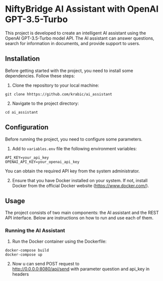 
# NiftyBridge AI Assistant with OpenAI GPT-3.5-Turbo

This project is developed to create an intelligent AI assistant using the OpenAI GPT-3.5-Turbo model API. The AI assistant can answer questions, search for information in documents, and provide support to users.

## Installation

Before getting started with the project, you need to install some dependencies. Follow these steps:

1. Clone the repository to your local machine:

```
git clone hhttps://github.com/krabic/ai_assistant
```

2. Navigate to the project directory:

```
cd ai_assistant
```

## Configuration

Before running the project, you need to configure some parameters.

1. Add to `variables.env` file the following environment variables:

```
API_KEY=your_api_key
OPENAI_API_KEY=your_openai_api_key
```

You can obtain the required API key from the system administrator.

2. Ensure that you have Docker installed on your system. If not, install Docker from the official Docker website (https://www.docker.com/).

## Usage

The project consists of two main components: the AI assistant and the REST API interface. Below are instructions on how to run and use each of them.

### Running the AI Assistant

1. Run the Docker container using the Dockerfile:

```
docker-compose build
docker-compose up
```

2. Now u can send POST request to  
http://0.0.0.0:8080/api/send
    with parameter question and api_key in headers
